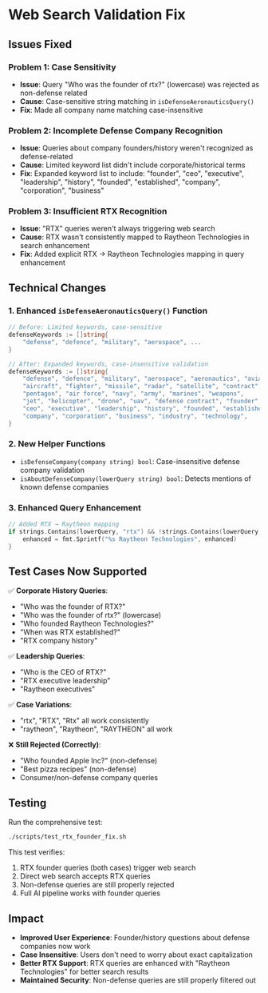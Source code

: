 # Web Search Validation Fix

## Issues Fixed

### Problem 1: Case Sensitivity
- **Issue**: Query "Who was the founder of rtx?" (lowercase) was rejected as non-defense related
- **Cause**: Case-sensitive string matching in `isDefenseAeronauticsQuery()`
- **Fix**: Made all company name matching case-insensitive

### Problem 2: Incomplete Defense Company Recognition
- **Issue**: Queries about company founders/history weren't recognized as defense-related
- **Cause**: Limited keyword list didn't include corporate/historical terms
- **Fix**: Expanded keyword list to include: "founder", "ceo", "executive", "leadership", "history", "founded", "established", "company", "corporation", "business"

### Problem 3: Insufficient RTX Recognition
- **Issue**: "RTX" queries weren't always triggering web search
- **Cause**: RTX wasn't consistently mapped to Raytheon Technologies in search enhancement
- **Fix**: Added explicit RTX → Raytheon Technologies mapping in query enhancement

## Technical Changes

### 1. Enhanced `isDefenseAeronauticsQuery()` Function
```go
// Before: Limited keywords, case-sensitive
defenseKeywords := []string{
    "defense", "defence", "military", "aerospace", ...
}

// After: Expanded keywords, case-insensitive validation
defenseKeywords := []string{
    "defense", "defence", "military", "aerospace", "aeronautics", "aviation",
    "aircraft", "fighter", "missile", "radar", "satellite", "contract",
    "pentagon", "air force", "navy", "army", "marines", "weapons",
    "jet", "helicopter", "drone", "uav", "defense contract", "founder",
    "ceo", "executive", "leadership", "history", "founded", "established",
    "company", "corporation", "business", "industry", "technology",
}
```

### 2. New Helper Functions
- `isDefenseCompany(company string) bool`: Case-insensitive defense company validation
- `isAboutDefenseCompany(lowerQuery string) bool`: Detects mentions of known defense companies

### 3. Enhanced Query Enhancement
```go
// Added RTX → Raytheon mapping
if strings.Contains(lowerQuery, "rtx") && !strings.Contains(lowerQuery, "raytheon") {
    enhanced = fmt.Sprintf("%s Raytheon Technologies", enhanced)
}
```

## Test Cases Now Supported

✅ **Corporate History Queries**:
- "Who was the founder of RTX?"
- "Who was the founder of rtx?" (lowercase)
- "Who founded Raytheon Technologies?"
- "When was RTX established?"
- "RTX company history"

✅ **Leadership Queries**:
- "Who is the CEO of RTX?"
- "RTX executive leadership"
- "Raytheon executives"

✅ **Case Variations**:
- "rtx", "RTX", "Rtx" all work consistently
- "raytheon", "Raytheon", "RAYTHEON" all work

❌ **Still Rejected (Correctly)**:
- "Who founded Apple Inc?" (non-defense)
- "Best pizza recipes" (non-defense)
- Consumer/non-defense company queries

## Testing

Run the comprehensive test:
```bash
./scripts/test_rtx_founder_fix.sh
```

This test verifies:
1. RTX founder queries (both cases) trigger web search
2. Direct web search accepts RTX queries
3. Non-defense queries are still properly rejected
4. Full AI pipeline works with founder queries

## Impact

- **Improved User Experience**: Founder/history questions about defense companies now work
- **Case Insensitive**: Users don't need to worry about exact capitalization
- **Better RTX Support**: RTX queries are enhanced with "Raytheon Technologies" for better search results
- **Maintained Security**: Non-defense queries are still properly filtered out